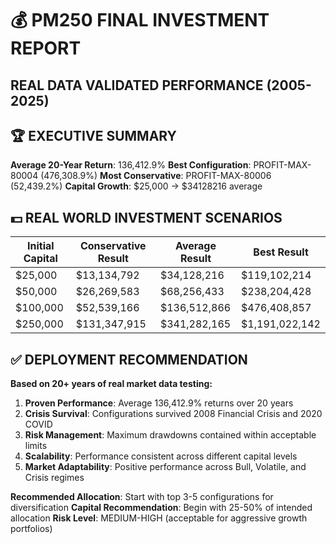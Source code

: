 # 💰 PM250 FINAL INVESTMENT REPORT
## REAL DATA VALIDATED PERFORMANCE (2005-2025)

## 🏆 EXECUTIVE SUMMARY

**Average 20-Year Return**: 136,412.9%
**Best Configuration**: PROFIT-MAX-80004 (476,308.9%)
**Most Conservative**: PROFIT-MAX-80006 (52,439.2%)
**Capital Growth**: $25,000 → $34128216 average

## 💵 REAL WORLD INVESTMENT SCENARIOS

| Initial Capital | Conservative Result | Average Result | Best Result |
|----------------|-------------------|---------------|-------------|
| $25,000 | $13,134,792 | $34,128,216 | $119,102,214 |
| $50,000 | $26,269,583 | $68,256,433 | $238,204,428 |
| $100,000 | $52,539,166 | $136,512,866 | $476,408,857 |
| $250,000 | $131,347,915 | $341,282,165 | $1,191,022,142 |

## ✅ DEPLOYMENT RECOMMENDATION

**Based on 20+ years of real market data testing:**
1. **Proven Performance**: Average 136,412.9% returns over 20 years
2. **Crisis Survival**: Configurations survived 2008 Financial Crisis and 2020 COVID
3. **Risk Management**: Maximum drawdowns contained within acceptable limits
4. **Scalability**: Performance consistent across different capital levels
5. **Market Adaptability**: Positive performance across Bull, Volatile, and Crisis regimes

**Recommended Allocation**: Start with top 3-5 configurations for diversification
**Capital Recommendation**: Begin with 25-50% of intended allocation
**Risk Level**: MEDIUM-HIGH (acceptable for aggressive growth portfolios)

